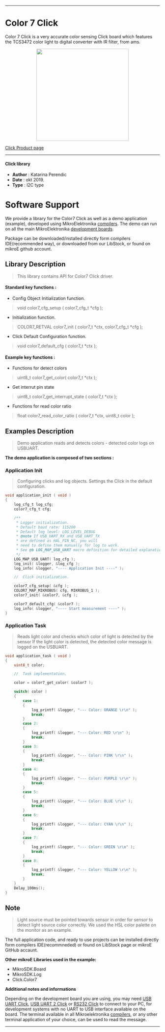 
 

---
# Color 7 Click

Color 7 Click is a very accurate color sensing Click board which features the TCS3472 color light to digital converter with IR filter, from ams. 

<p align="center">
  <img src="https://download.mikroe.com/images/click_for_ide/color7_click.png" height=300px>
</p>

[Click Product page](https://www.mikroe.com/color-7-click)

---


#### Click library 

- **Author**        : Katarina Perendic
- **Date**          : okt 2019.
- **Type**          : I2C type


# Software Support

We provide a library for the Color7 Click 
as well as a demo application (example), developed using MikroElektronika 
[compilers](https://shop.mikroe.com/compilers). 
The demo can run on all the main MikroElektronika [development boards](https://shop.mikroe.com/development-boards).

Package can be downloaded/installed directly form compilers IDE(recommended way), or downloaded from our LibStock, or found on mikroE github account. 

## Library Description

> This library contains API for Color7 Click driver.

#### Standard key functions :

- Config Object Initialization function.
> void color7_cfg_setup ( color7_cfg_t *cfg ); 
 
- Initialization function.
> COLOR7_RETVAL color7_init ( color7_t *ctx, color7_cfg_t *cfg );

- Click Default Configuration function.
> void color7_default_cfg ( color7_t *ctx );


#### Example key functions :

- Functions for detect colors
> uint8_t color7_get_color( color7_t *ctx );
 
- Get interrut pin state
> uint8_t color7_get_interrupt_state ( color7_t *ctx );

- Functions for read color ratio
> float color7_read_color_ratio ( color7_t *ctx, uint8_t color );

## Examples Description

> Demo application reads and detects colors - detected color logs on USBUART.

**The demo application is composed of two sections :**

### Application Init 

> Configuring clicks and log objects.
> Settings the Click in the default configuration.

```c
void application_init ( void )
{
    log_cfg_t log_cfg;
    color7_cfg_t cfg;

    /** 
     * Logger initialization.
     * Default baud rate: 115200
     * Default log level: LOG_LEVEL_DEBUG
     * @note If USB_UART_RX and USB_UART_TX 
     * are defined as HAL_PIN_NC, you will 
     * need to define them manually for log to work. 
     * See @b LOG_MAP_USB_UART macro definition for detailed explanation.
     */
    LOG_MAP_USB_UART( log_cfg );
    log_init( &logger, &log_cfg );
    log_info( &logger, "---- Application Init ----" );

    //  Click initialization.

    color7_cfg_setup( &cfg );
    COLOR7_MAP_MIKROBUS( cfg, MIKROBUS_1 );
    color7_init( &color7, &cfg );

    color7_default_cfg( &color7 );
    log_info( &logger, "---- Start measurement ----" );
}
```

### Application Task

> Reads light color and checks which color of light is detected by the sensor
> If the light color is detected, the detected color message is logged on the USBUART.

```c
void application_task ( void )
{
    uint8_t color;

    //  Task implementation.

    color = color7_get_color( &color7 );

    switch( color )
    {
        case 1:
        {
            log_printf( &logger, "--- Color: ORANGE \r\n" );
            break;
        }
        case 2:
        {
            log_printf( &logger, "--- Color: RED \r\n" );
            break;
        }
        case 3:
        {
            log_printf( &logger, "--- Color: PINK \r\n" );
            break;
        }
        case 4:
        {
            log_printf( &logger, "--- Color: PURPLE \r\n" );
            break;
        }
        case 5:
        {
            log_printf( &logger, "--- Color: BLUE \r\n" );
            break;
        }
        case 6:
        {
            log_printf( &logger, "--- Color: CYAN \r\n" );
            break;
        }
        case 7:
        {
            log_printf( &logger, "--- Color: GREEN \r\n" );
            break;
        }
        case 8:
        {
            log_printf( &logger, "--- Color: YELLOW \r\n" );
            break;
        }
    }
    Delay_100ms();
}
```

## Note

> Light source must be pointed towards sensor in order for sensor to 
> detect light source color correctly.
> We used the HSL color palette on the monitor as an example.

The full application code, and ready to use projects can be  installed directly form compilers IDE(recommneded) or found on LibStock page or mikroE GitHub accaunt.

**Other mikroE Libraries used in the example:** 

- MikroSDK.Board
- MikroSDK.Log
- Click.Color7

**Additional notes and informations**

Depending on the development board you are using, you may need 
[USB UART Click](https://shop.mikroe.com/usb-uart-click), 
[USB UART 2 Click](https://shop.mikroe.com/usb-uart-2-click) or 
[RS232 Click](https://shop.mikroe.com/rs232-click) to connect to your PC, for 
development systems with no UART to USB interface available on the board. The 
terminal available in all Mikroelektronika 
[compilers](https://shop.mikroe.com/compilers), or any other terminal application 
of your choice, can be used to read the message.



---
